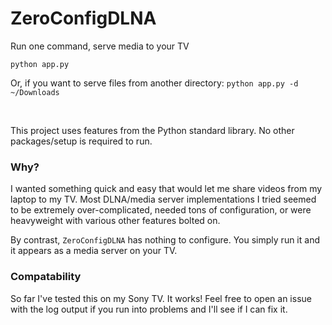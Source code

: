 # ZeroConfigDLNA
Run one command, serve media to your TV

`python app.py`  

Or, if you want to serve files from another directory: `python app.py -d ~/Downloads`



&nbsp;

This project uses features from the Python standard library. No other packages/setup is required to run.



### Why?
I wanted something quick and easy that would let me share videos from my laptop to my TV. Most DLNA/media server implementations I tried seemed to be extremely over-complicated, needed tons of configuration, or were heavyweight with various other features bolted on.  

By contrast, `ZeroConfigDLNA` has nothing to configure. You simply run it and it appears as a media server on your TV.  


### Compatability
So far I've tested this on my Sony TV. It works! Feel free to open an issue with the log output if you run into problems and I'll see if I can fix it. 